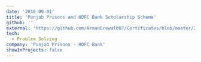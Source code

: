 ```yaml
---
date: '2018-09-01'
title: 'Punjab Prisons and HDFC Bank Scholarship Scheme'
github: ''
external: 'https://github.com/ArmanGrewal007/Certificates/blob/master/2018_09_01_PP_HDFC.pdf'
tech:
  - Problem Solving
company: 'Punjab Prisons · HDFC Bank'
showInProjects: false
---
```



